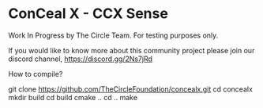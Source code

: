 
# ConCeal X - CCX Sense

Work In Progress by The Circle Team. For testing purposes only.

If you would like to know more about this community project please join our discord channel,
https://discord.gg/2Ns7jRd

How to compile?

git clone https://github.com/TheCircleFoundation/concealx.git
cd concealx
mkdir build
cd build
cmake ..
cd ..
make